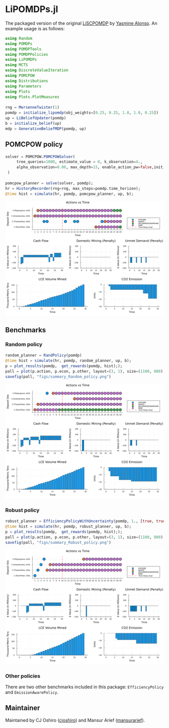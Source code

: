 # LiPOMDPs.jl

The packaged version of the original [LiSCPOMDP](https://github.com/yalonso03/LiSCPOMDP) by [Yasmine Alonso](https://github.com/yalonso03). An example usage is as follows:

```julia
using Random
using POMDPs 
using POMDPTools
using POMDPPolicies
using LiPOMDPs
using MCTS
using DiscreteValueIteration
using POMCPOW 
using Distributions
using Parameters
using Plots
using Plots.PlotMeasures

rng = MersenneTwister(1)
pomdp = initialize_lipomdp(obj_weights=[0.25, 0.25, 1.0, 1.0, 0.25]) 
up = LiBeliefUpdater(pomdp)
b = initialize_belief(up)
mdp = GenerativeBeliefMDP(pomdp, up)
```

## POMCPOW policy

```julia
solver = POMCPOW.POMCPOWSolver(
     tree_queries=1000, estimate_value = 0, k_observation=4., 
     alpha_observation=0.06, max_depth=15, enable_action_pw=false,init_N=10  
 ) 

pomcpow_planner = solve(solver, pomdp);
hr = HistoryRecorder(rng=rng, max_steps=pomdp.time_horizon);
@time hist = simulate(hr, pomdp, pomcpow_planner, up, b);
```

![GeoSteeringProblem](./figs/summary_POMCPOW_policy.png)

## Benchmarks

### Random policy

```julia
random_planner = RandPolicy(pomdp)
@time hist = simulate(hr, pomdp, random_planner, up, b);
p = plot_results(pomdp,  get_rewards(pomdp, hist););
pall = plot(p.action, p.econ, p.other, layout=(3, 1), size=(1100, 800), margin=5mm);
savefig(pall, "figs/summary_Random_policy.png")
```

![GeoSteeringProblem](./figs/summary_Random_policy.png)

### Robust policy

```julia
robust_planner = EfficiencyPolicyWithUncertainty(pomdp, 1., [true, true, true, true])
@time hist = simulate(hr, pomdp, robust_planner, up, b);
p = plot_results(pomdp,  get_rewards(pomdp, hist););
pall = plot(p.action, p.econ, p.other, layout=(3, 1), size=(1100, 800), margin=5mm);
savefig(pall, "figs/summary_Robust_policy.png")
```

![GeoSteeringProblem](./figs/summary_Robust_policy.png)

### Other policies

There are two other benchmarks included in this package: `EfficiencyPolicy` and `EmissionAwarePolicy`.

## Maintainer

Maintained by CJ Oshiro ([cjoshiro](https://github.com/cjoshiro)) and Mansur Arief ([mansurarief](https://github.com/mansurarief)).
